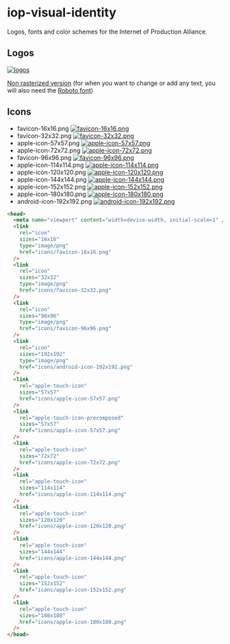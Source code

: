 # iop-visual-identity

Logos, fonts and color schemes for the Internet of Production Alliance.

## Logos

[![logos](logos.svg)](logos.svg)

[Non rasterized version](logos-non-rasterized-text.svg) (for when you want to change or add any text, you will also need the [Roboto font](https://fonts.google.com/specimen/Roboto))

## Icons

- favicon-16x16.png [![favicon-16x16.png](icons/favicon-16x16.png)](icons/favicon-16x16.png)
- favicon-32x32.png [![favicon-32x32.png](icons/favicon-32x32.png)](icons/favicon-32x32.png)
- apple-icon-57x57.png [![apple-icon-57x57.png](icons/apple-icon-57x57.png)](icons/apple-icon-57x57.png)
- apple-icon-72x72.png [![apple-icon-72x72.png](icons/apple-icon-72x72.png)](icons/apple-icon-72x72.png)
- favicon-96x96.png [![favicon-96x96.png](icons/favicon-96x96.png)](icons/favicon-96x96.png)
- apple-icon-114x114.png [![apple-icon-114x114.png](icons/apple-icon-114x114.png)](icons/apple-icon-114x114.png)
- apple-icon-120x120.png [![apple-icon-120x120.png](icons/apple-icon-120x120.png)](icons/apple-icon-120x120.png)
- apple-icon-144x144.png [![apple-icon-144x144.png](icons/apple-icon-144x144.png)](icons/apple-icon-144x144.png)
- apple-icon-152x152.png [![apple-icon-152x152.png](icons/apple-icon-152x152.png)](icons/apple-icon-152x152.png)
- apple-icon-180x180.png [![apple-icon-180x180.png](icons/apple-icon-180x180.png)](icons/apple-icon-180x180.png)
- android-icon-192x192.png [![android-icon-192x192.png](icons/android-icon-192x192.png)](icons/android-icon-192x192.png)

```html
<head>
  <meta name="viewport" content="width=device-width, initial-scale=1" />
  <link
    rel="icon"
    sizes="16x16"
    type="image/png"
    href="icons/favicon-16x16.png"
  />
  <link
    rel="icon"
    sizes="32x32"
    type="image/png"
    href="icons/favicon-32x32.png"
  />
  <link
    rel="icon"
    sizes="96x96"
    type="image/png"
    href="icons/favicon-96x96.png"
  />
  <link
    rel="icon"
    sizes="192x192"
    type="image/png"
    href="icons/android-icon-192x192.png"
  />
  <link
    rel="apple-touch-icon"
    sizes="57x57"
    href="icons/apple-icon-57x57.png"
  />
  <link
    rel="apple-touch-icon-precomposed"
    sizes="57x57"
    href="icons/apple-icon-57x57.png"
  />
  <link
    rel="apple-touch-icon"
    sizes="72x72"
    href="icons/apple-icon-72x72.png"
  />
  <link
    rel="apple-touch-icon"
    sizes="114x114"
    href="icons/apple-icon-114x114.png"
  />
  <link
    rel="apple-touch-icon"
    sizes="120x120"
    href="icons/apple-icon-120x120.png"
  />
  <link
    rel="apple-touch-icon"
    sizes="144x144"
    href="icons/apple-icon-144x144.png"
  />
  <link
    rel="apple-touch-icon"
    sizes="152x152"
    href="icons/apple-icon-152x152.png"
  />
  <link
    rel="apple-touch-icon"
    sizes="180x180"
    href="icons/apple-icon-180x180.png"
  />
</head>
```
